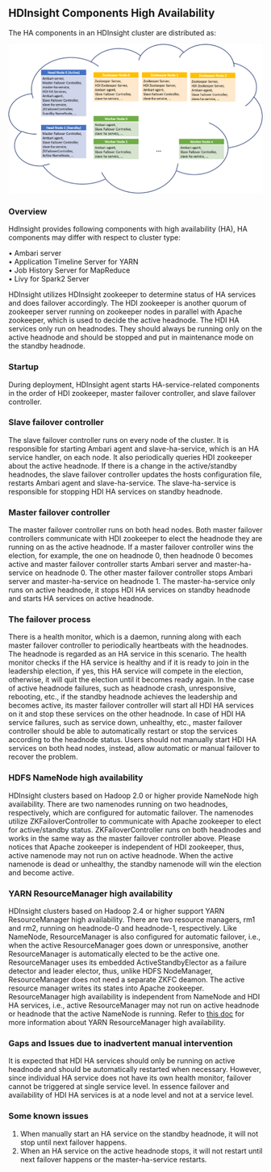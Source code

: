 ## **HDInsight Components High Availability**

The HA components in an HDInsight cluster are distributed as:

![HDI HA Services](./media/ha-services.png)

### **Overview**
HdInsight provides following components with high availability (HA), HA components may differ with respect to cluster type:

•	Ambari server \
•	Application Timeline Server for YARN \
•	Job History Server for MapReduce \
•	Livy for Spark2 Server

HDInsight utilizes HDInsight zookeeper to determine status of HA services and does failover accordingly. The HDI zookeeper is another quorum of zookeeper server running on zookeeper nodes in parallel with Apache zookeeper, which is used to decide the active headnode. The HDI HA services only run on headnodes. They should always be running only on the active headnode and should be stopped and put in maintenance mode on the standby headnode.

### **Startup**
During deployment, HDInsight agent starts HA-service-related components in the order of HDI zookeeper, master failover controller, and slave failover controller.

### **Slave failover controller**

The slave failover controller runs on every node of the cluster. It is responsible for starting Ambari agent and slave-ha-service, which is an HA service handler, on each node. It also periodically queries HDI zookeeper about the active headnode. If there is a change in the active/standby headnodes, the slave failover controller updates the hosts configuration file, restarts Ambari agent and slave-ha-service. The slave-ha-service is responsible for stopping HDI HA services on standby headnode.

### **Master failover controller**
The master failover controller runs on both head nodes. Both master failover controllers communicate with HDI zookeeper to elect the headnode they are running on as the active headnode. If a master failover controller wins the election, for example, the one on headnode 0, then headnode 0 becomes active and master failover controller starts Ambari server and master-ha-service on headnode 0. The other master failover controller stops Ambari server and master-ha-service on headnode 1. The master-ha-service only runs on active headnode, it stops HDI HA services on standby headnode and starts HA services on active headnode.

### **The failover process**
There is a health monitor, which is a daemon, running along with each master failover controller to periodically heartbeats with the headnodes. The headnode is regarded as an HA service in this scenario. The health monitor checks if the HA service is healthy and if it is ready to join in the leadership election, if yes, this HA service will compete in the election, otherwise, it will quit the election until it becomes ready again. In the case of active headnode failures, such as headnode crash, unresponsive, rebooting, etc., if the standby headnode achieves the leadership and becomes active, its master failover controller will start all HDI HA services on it and stop these services on the other headnode. In case of HDI HA service failures, such as service down, unhealthy, etc., master failover controller should be able to automatically restart or stop the services according to the headnode status. Users should not manually start HDI HA services on both head nodes, instead, allow automatic or manual failover to recover the problem.

### **HDFS NameNode high availability**
HDInsight clusters based on Hadoop 2.0 or higher provide NameNode high availability. There are two namenodes running on two headnodes, respectively, which are configured for automatic failover. The namenodes utilize ZKFailoverController to communicate with Apache zookeeper to elect for active/standby status. ZKFailoverController runs on both headnodes and works in the same way as the master failover controller above. Please notices that Apache zookeeper is independent of HDI zookeeper, thus, active namenode may not run on active headnode. When the active namenode is dead or unhealthy, the standby namenode will win the election and become active.

### **YARN ResourceManager high availability**
HDInsight clusters based on Hadoop 2.4 or higher support YARN ResourceManager high availability. There are two resource managers, rm1 and rm2, running on headnode-0 and headnode-1, respectively. Like NameNode, ResourceManager is also configured for automatic failover, i.e., when the active ResourceManager goes down or unresponsive, another ResourceManager is automatically elected to be the active one. ResourceManager uses its embedded ActiveStandbyElector as a failure detector and leader elector, thus, unlike HDFS NodeManager, ResourceManager does not need a separate ZKFC deamon. The active resource manager writes its states into Apache zookeeper. ResourceManager high availability is independent from NameNode and HDI HA services, i.e., active ResourceManager may not run on active headnode or headnode that the active NameNode is running. Refer to [this doc](https://hadoop.apache.org/docs/current/hadoop-yarn/hadoop-yarn-site/ResourceManagerHA.html) for more information about YARN ResourceManager high availability.


### **Gaps and Issues due to inadvertent manual intervention**
It is expected that HDI HA services should only be running on active headnode and should be automatically restarted when necessary. However, since individual HA service does not have its own health monitor, failover cannot be triggered at single service level. In essence failover and availability of HDI HA services is at a node level and not at a service level.

### **Some known issues**
1. When manually start an HA service on the standby headnode, it will not stop until next failover happens.
2. When an HA service on the active headnode stops, it will not restart until next failover happens or the master-ha-service restarts.
